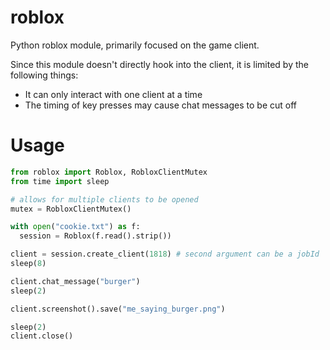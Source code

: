# roblox
Python roblox module, primarily focused on the game client.

Since this module doesn't directly hook into the client, it is limited by the following things:
- It can only interact with one client at a time
- The timing of key presses may cause chat messages to be cut off

# Usage
```python
from roblox import Roblox, RobloxClientMutex
from time import sleep

# allows for multiple clients to be opened
mutex = RobloxClientMutex()

with open("cookie.txt") as f:
  session = Roblox(f.read().strip())

client = session.create_client(1818) # second argument can be a jobId
sleep(8)

client.chat_message("burger")
sleep(2)

client.screenshot().save("me_saying_burger.png")

sleep(2)
client.close()
```
